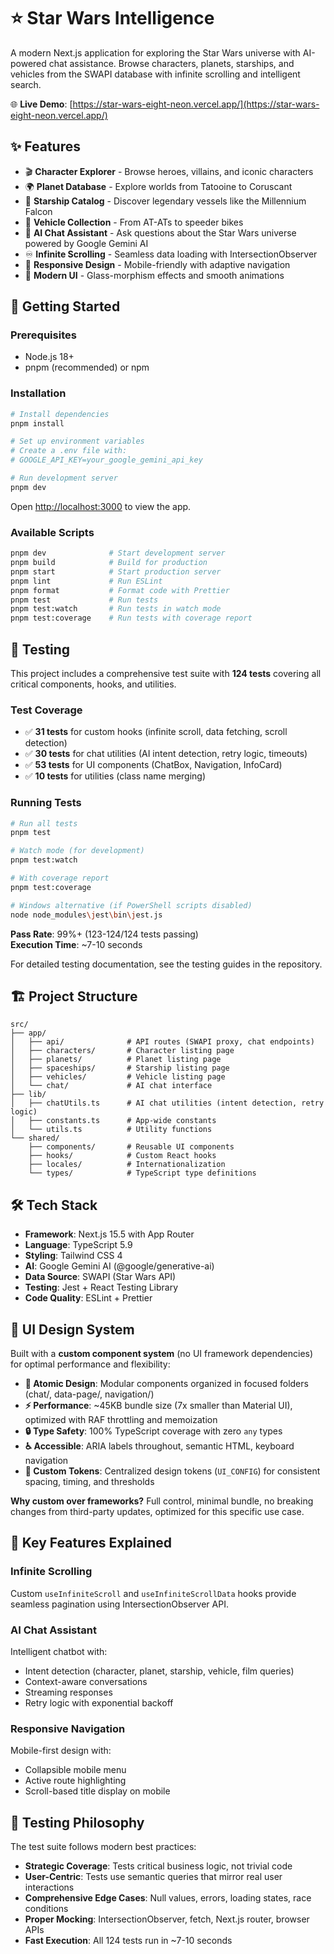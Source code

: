# ⭐ Star Wars Intelligence

A modern Next.js application for exploring the Star Wars universe with AI-powered chat assistance. Browse characters, planets, starships, and vehicles from the SWAPI database with infinite scrolling and intelligent search.

🌐 **Live Demo**: [https://star-wars-eight-neon.vercel.app/](https://star-wars-eight-neon.vercel.app/)


## 

## ✨ Features

- 🎬 **Character Explorer** - Browse heroes, villains, and iconic characters
- 🌍 **Planet Database** - Explore worlds from Tatooine to Coruscant
- 🚀 **Starship Catalog** - Discover legendary vessels like the Millennium Falcon
- 🚗 **Vehicle Collection** - From AT-ATs to speeder bikes
- 🤖 **AI Chat Assistant** - Ask questions about the Star Wars universe powered by Google Gemini AI
- ♾️ **Infinite Scrolling** - Seamless data loading with IntersectionObserver
- 📱 **Responsive Design** - Mobile-friendly with adaptive navigation
- 🎨 **Modern UI** - Glass-morphism effects and smooth animations

## 🚀 Getting Started

### Prerequisites

- Node.js 18+
- pnpm (recommended) or npm

### Installation

```bash
# Install dependencies
pnpm install

# Set up environment variables
# Create a .env file with:
# GOOGLE_API_KEY=your_google_gemini_api_key

# Run development server
pnpm dev
```

Open [http://localhost:3000](http://localhost:3000) to view the app.

### Available Scripts

```bash
pnpm dev              # Start development server
pnpm build            # Build for production
pnpm start            # Start production server
pnpm lint             # Run ESLint
pnpm format           # Format code with Prettier
pnpm test             # Run tests
pnpm test:watch       # Run tests in watch mode
pnpm test:coverage    # Run tests with coverage report
```

## 🧪 Testing

This project includes a comprehensive test suite with **124 tests** covering all critical components, hooks, and utilities.

### Test Coverage

- ✅ **31 tests** for custom hooks (infinite scroll, data fetching, scroll detection)
- ✅ **30 tests** for chat utilities (AI intent detection, retry logic, timeouts)
- ✅ **53 tests** for UI components (ChatBox, Navigation, InfoCard)
- ✅ **10 tests** for utilities (class name merging)

### Running Tests

```bash
# Run all tests
pnpm test

# Watch mode (for development)
pnpm test:watch

# With coverage report
pnpm test:coverage

# Windows alternative (if PowerShell scripts disabled)
node node_modules\jest\bin\jest.js
```

**Pass Rate**: 99%+ (123-124/124 tests passing)  
**Execution Time**: ~7-10 seconds

For detailed testing documentation, see the testing guides in the repository.

## 🏗️ Project Structure

```
src/
├── app/
│   ├── api/              # API routes (SWAPI proxy, chat endpoints)
│   ├── characters/       # Character listing page
│   ├── planets/          # Planet listing page
│   ├── spaceships/       # Starship listing page
│   ├── vehicles/         # Vehicle listing page
│   └── chat/             # AI chat interface
├── lib/
│   ├── chatUtils.ts      # AI chat utilities (intent detection, retry logic)
│   ├── constants.ts      # App-wide constants
│   └── utils.ts          # Utility functions
└── shared/
    ├── components/       # Reusable UI components
    ├── hooks/            # Custom React hooks
    ├── locales/          # Internationalization
    └── types/            # TypeScript type definitions
```

## 🛠️ Tech Stack

- **Framework**: Next.js 15.5 with App Router
- **Language**: TypeScript 5.9
- **Styling**: Tailwind CSS 4
- **AI**: Google Gemini AI (@google/generative-ai)
- **Data Source**: SWAPI (Star Wars API)
- **Testing**: Jest + React Testing Library
- **Code Quality**: ESLint + Prettier

## 🎨 UI Design System

Built with a **custom component system** (no UI framework dependencies) for optimal performance and flexibility:

- **🎯 Atomic Design**: Modular components organized in focused folders (chat/, data-page/, navigation/)
- **⚡ Performance**: ~45KB bundle size (7x smaller than Material UI), optimized with RAF throttling and memoization
- **🔒 Type Safety**: 100% TypeScript coverage with zero `any` types
- **♿ Accessible**: ARIA labels throughout, semantic HTML, keyboard navigation
- **🎨 Custom Tokens**: Centralized design tokens (`UI_CONFIG`) for consistent spacing, timing, and thresholds

**Why custom over frameworks?** Full control, minimal bundle, no breaking changes from third-party updates, optimized for this specific use case.

## 🔑 Key Features Explained

### Infinite Scrolling

Custom `useInfiniteScroll` and `useInfiniteScrollData` hooks provide seamless pagination using IntersectionObserver API.

### AI Chat Assistant

Intelligent chatbot with:

- Intent detection (character, planet, starship, vehicle, film queries)
- Context-aware conversations
- Streaming responses
- Retry logic with exponential backoff

### Responsive Navigation

Mobile-first design with:

- Collapsible mobile menu
- Active route highlighting
- Scroll-based title display on mobile

## 🧪 Testing Philosophy

The test suite follows modern best practices:

- **Strategic Coverage**: Tests critical business logic, not trivial code
- **User-Centric**: Tests use semantic queries that mirror real user interactions
- **Comprehensive Edge Cases**: Null values, errors, loading states, race conditions
- **Proper Mocking**: IntersectionObserver, fetch, Next.js router, browser APIs
- **Fast Execution**: All 124 tests run in ~7-10 seconds
